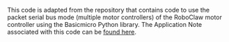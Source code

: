 This code is adapted from the repository that contains code to use the packet serial bus mode (multiple motor controllers) of the RoboClaw motor controller using the Basicmicro
Python library. The Application Note associated with this code can be [found here](https://resources.basicmicro.com/packet-serial-bus-operation-with-the-raspberry-pi-3/).
